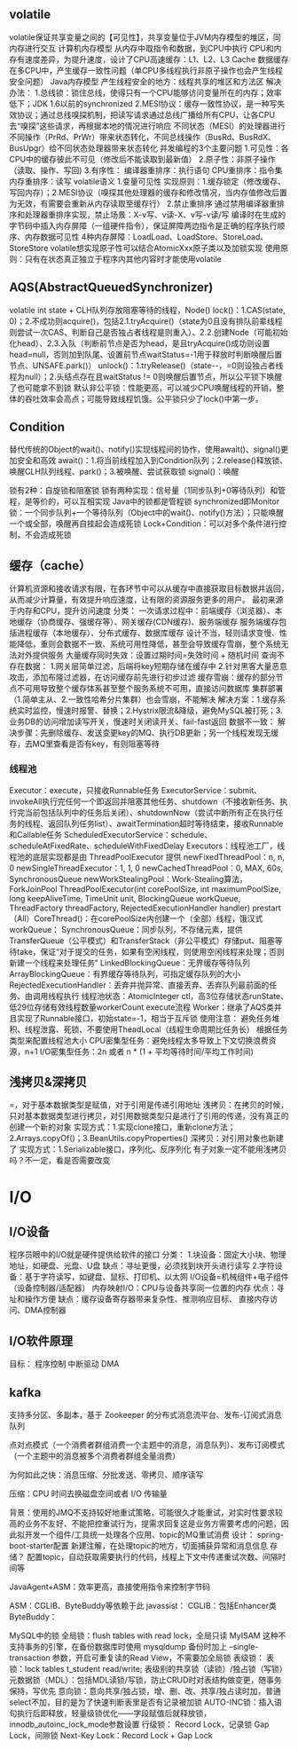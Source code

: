 
## volatile
volatile保证共享变量之间的【可见性】，共享变量位于JVM内存模型的堆区，同内存进行交互
计算机内存模型
    从内存中取指令和数据，到CPU中执行
    CPU和内存有速度差异，为提升速度，设计了CPU高速缓存：L1、L2、L3 Cache
    数据缓存在多CPU中，产生缓存一致性问题（单CPU多线程执行非原子操作也会产生线程安全问题）
Java内存模型
    产生线程安全的地方：线程共享的堆区和方法区
    解决办法：
        1.总线锁：锁住总线，使得只有一个CPU能够访问变量所在的内存；效率低下；JDK 1.6以前的synchronized
        2.MESI协议：缓存一致性协议，是一种写失效协议；通过总线嗅探机制，把读写请求通过总线广播给所有CPU，让各CPU去“嗅探”这些请求，再根据本地的情况进行响应
            不同状态（MESI）的处理器进行不同操作（PrRd、PrWr）带来状态转化，不同总线操作（BusRd、BusRdX、BusUpgr）给不同状态处理器带来状态转化
并发编程的3个主要问题
    1.可见性：各CPU中的缓存彼此不可见（修改后不能读取到最新值）
    2.原子性：非原子操作（读取、操作、写回)
    3.有序性：
        编译器重排序：执行语句
        CPU重排序：指令集
        内存重排序：读写
volatile语义
    1.变量可见性
        实现原则：1.缓存锁定（修改缓存、写回内存）；2.MESI协议（嗅探其他处理器的缓存和修改情况，当内存值修改后置为无效，有需要会重新从内存读取至缓存行）
    2.禁止重排序
        通过禁用编译器重排序和处理器重排序实现，禁止场景：X-v写、v读-X、v写-v读/写
        编译时在生成的字节码中插入内存屏障（一组硬件指令），保证屏障两边指令是正确的程序执行顺序、内存数据可见性
        4种内存屏障：LoadLoad、LoadStore、StoreLoad、StoreStore
volatile想实现原子性可以结合AtomicXxx原子类以及加锁实现
使用原则：只有在状态真正独立于程序内其他内容时才能使用volatile



## AQS(AbstractQueuedSynchronizer)
volatile int state + CLH队列存放阻塞等待的线程，Node()
lock()：1.CAS(state, 0)；2.不成功则acquire()，包括2.1.tryAcquire()（state为0且没有排队前辈线程则尝试一次CAS、判断自己是否独占者线程是则重入）、2.2.创建Node（可能初始化head）、2.3.入队（判断前节点是否为head，是且tryAcquire()成功则设置head=null，否则加到队尾、设置前节点waitStatus=-1用于释放时判断唤醒后置节点、UNSAFE.park()）
unlock()：1.tryRelease()（state--，=0则设独占者线程为null）；2.头结点存在且waitStatus != 0则唤醒后置节点，所以公平锁下唤醒了也可能拿不到锁
默认非公平锁：性能更高，可以减少CPU唤醒线程的开销，整体的吞吐效率会高点；可能导致线程饥饿。公平锁只少了lock()中第一步。

## Condition
替代传统的Object的wait()、notify()实现线程间的协作，使用await()、signal()更加安全和高效
await()：1.将当前线程加入到Condition队列；2.release()释放锁、唤醒CLH队列线程、park()；3.被唤醒、尝试获取锁
signal()：唤醒

锁有2种：自旋锁和阻塞锁
锁有两种实现：信号量（1同步队列+0等待队列）和管程，是等价的，可以互相实现
Java中的锁都是管程锁
    synchronized即Monitor锁：一个同步队列+一个等待队列（Object中的wait()、notify()方法）；只能唤醒一个或全部，唤醒再自挂起会造成死锁
    Lock+Condition：可以对多个条件进行控制，不会造成死锁



## 缓存（cache）
计算机资源和接收请求有限，在各环节中可以从缓存中直接获取目标数据并返回，从而减少计算量，有效提升响应速度，让有限的资源服务更多的用户。
最初来源于内存和CPU，提升访问速度
分类：
    一次请求过程中：前端缓存（浏览器）、本地缓存（协商缓存、强缓存等）、网关缓存(CDN缓存)、服务端缓存
    服务端缓存包括进程缓存（本地缓存）、分布式缓存、数据库缓存
设计不当，轻则请求变慢、性能降低，重则会数据不一致、系统可用性降低，甚至会导致缓存雪崩，整个系统无法对外提供服务
大量缓存同时失效：设置过期时间=失效时间 + 随机时间
查询不存在数据：
    1.网关层简单过滤，后端将key短期存储在缓存中
    2.针对黑客大量恶意攻击，添加布隆过滤器，在访问缓存前先进行初步过滤
缓存雪崩：缓存的部分节点不可用导致整个缓存体系甚至整个服务系统不可用，直接访问数据库
    集群部署（1.简单主从、2.一致性哈希分片集群）也会雪崩，不能解决
    解决方案：1.缓存系统实时监控，慢速时报警、替换；2.Hystrix限流&降级，避免MySQL被打死；3.业务DB的访问增加读写开关，慢速时关闭读开关、fail-fast返回
数据不一致：
    解决步骤：先删除缓存、发送变更key的MQ、执行DB更新；另一个线程发现无缓存，去MQ里查看是否有key，有则阻塞等待



### 线程池
Executor：execute，只接收Runnable任务
ExecutorService：submit、invokeAll执行完任何一个即返回并阻塞其他任务、shutdown（不接收新任务、执行完当前包括队列中的任务后关闭）、shutdownNow（尝试中断所有正在执行任务的线程、返回队列任务list）、awaitTermination超时等待结束，接收Runnable和Callable任务
ScheduledExecutorService：schedule、scheduleAtFixedRate、scheduleWithFixedDelay
Executors：线程池工厂，线程池的底层实现都是由 ThreadPoolExecutor 提供
    newFixedThreadPool：n, n, 0
    newSingleThreadExecutor：1, 1, 0
    newCachedThreadPool：0, MAX, 60s, SynchronousQueue
    newWorkStealingPool：Work-Stealing算法，ForkJoinPool
ThreadPoolExecutor(int corePoolSize, int maximumPoolSize, long keepAliveTime, TimeUnit unit, BlockingQueue<Runnable> workQueue, ThreadFactory threadFactory, RejectedExecutionHandler handler)
    prestart（All）CoreThread()：在corePoolSize内创建一个（全部）线程，饿汉式
    workQueue：
        SynchronousQueue：同步队列，不存储元素，提供TransferQueue（公平模式）和TransferStack（非公平模式）存储put、阻塞等待take，保证“对于提交的任务，如果有空闲线程，则使用空闲线程来处理；否则新建一个线程来处理任务”
        LinkedBlockingQueue：无界缓存等待队列
        ArrayBlockingQueue：有界缓存等待队列，可指定缓存队列的大小
    RejectedExecutionHandler：丢弃并抛异常、直接丢弃、丢弃队列最前面的任务、由调用线程执行
线程池状态：AtomicInteger ctl，高3位存储状态runState、低29位存储有效线程数量workerCount
execute流程
Worker：继承了AQS类并且实现了Runnable接口，初始state=-1，相当于互斥锁
使用注意：
    避免任务堆积、线程泄露、死锁、不要使用TheadLocal（线程生命周期比任务长）
根据任务类型来配置线程池大小
    CPU密集型任务：避免线程太多导致上下文切换浪费资源，n+1
    I/O密集型任务：2n 或者 n * (1 + 平均等待时间/平均工作时间)



## 浅拷贝&深拷贝
=，对于基本数据类型是赋值，对于引用是传递引用地址
浅拷贝：在拷贝的时候，只对基本数据类型进行拷贝，对引用数据类型只是进行了引用的传递，没有真正的创建一个新的对象
    实现方式：1.实现clone接口，重新clone方法；2.Arrays.copyOf()；3.BeanUtils.copyProperties()
深拷贝：对引用对象也新建了
    实现方式：1.Serializable接口，序列化、反序列化
有子对象一定不能用浅拷贝吗？不一定，看是否需要改变





# I/O
## I/O设备
程序员眼中的I/O就是硬件提供给软件的接口
分类：
    1.块设备：固定大小块、物理地址，如硬盘、光盘、U盘
        缺点：寻址更慢，必须找到块开头进行读写
    2.字符设备：基于字符读写，如键盘、鼠标、打印机、以太网
I/O设备=机械组件+电子组件（设备控制器/适配器）
内存映射I/O：CPU与设备共享同一位置的内存
    优点：寻址和操作方便
    缺点：缓存设备寄存器带来复杂性、推测响应目标、
直接内存访问、DMA控制器

## I/O软件原理
目标：
程序控制
中断驱动
DMA






## kafka
支持多分区、多副本，基于 Zookeeper 的分布式消息流平台、发布-订阅式消息队列

点对点模式（一个消费者群组消费一个主题中的消息，消息队列）、发布订阅模式（一个主题中的消息被多个消费者群组全量消费）

为何如此之快：消息压缩、分批发送、零拷贝、顺序读写

压缩：CPU 时间去换磁盘空间或者 I/O 传输量






背景：使用的JMQ不支持较好地重试策略，可能很久才能重试，对实时性要求较高的业务不友好、不能把控重试行为，提需求回复这是业务方需要考虑的问题，因此拟开发一个组件/工具统一处理各个应用、topic的MQ重试消费
设计：
    spring-boot-starter配置
    新建注解，在处理topic的地方，切面捕获异常和消息信息
    存储？
    配置topic，自动获取需要执行的代码，线程上下文中传递重试次数、间隔时间等



JavaAgent+ASM：效率更高，直接使用指令来控制字节码

ASM：CGLIB、ByteBuddy等依赖于此
javassist：
CGLIB：包括Enhancer类
ByteBuddy：





MySQL中的锁
全局锁：flush tables with read lock，全局只读
    MyISAM 这种不支持事务的引擎，在备份数据库时使用
    mysqldump 备份时加上 –single-transaction 参数，开启可重复读的Read View，不需要加全局锁
表级锁：
    表锁：lock tables t_student read/write; 表级别的共享锁（读锁）/独占锁（写锁）
    元数据锁（MDL）：包括MDL读锁/写锁，防止CRUD时对表结构做变更，随事务保持，写优先
    意向锁：意向共享/独占锁，增、删、改、共享/独占读时加，普通select不加，目的是为了快速判断表里是否有记录被加锁
    AUTO-INC锁：插入语句执行后即释放，轻量级锁优化——字段赋值后就释放锁，innodb_autoinc_lock_mode参数设置
行级锁：
    Record Lock，记录锁
    Gap Lock，间隙锁
    Next-Key Lock：Record Lock + Gap Lock



